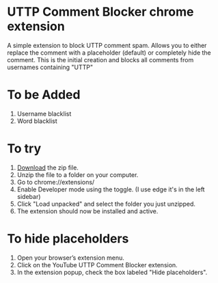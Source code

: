 
# UTTP Comment Blocker chrome extension
A simple extension to block UTTP comment spam. Allows you to either replace the comment with a placeholder (default) or completely hide the comment. This is the initial creation and blocks all comments from usernames containing "UTTP"

# To be Added
1. Username blacklist
2. Word blacklist

# To try
1. [Download](https://github.com/my-name-is-p/UTTP-Comment-Blocker/releases/tag/v1.0.1) the zip file.
2. Unzip the file to a folder on your computer.
3. Go to chrome://extensions/
4. Enable Developer mode using the toggle. (I use edge it's in the left sidebar)
5. Click "Load unpacked" and select the folder you just unzipped.
6. The extension should now be installed and active.

# To hide placeholders
1. Open your browser’s extension menu.
2. Click on the YouTube UTTP Comment Blocker extension.
3. In the extension popup, check the box labeled "Hide placeholders".

